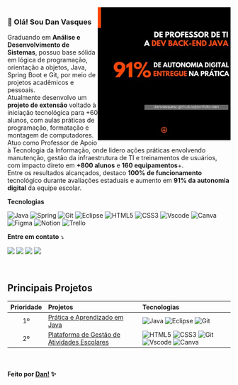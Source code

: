 <img src="./assets/image/image/fundo2.jpg" min-width="300px" max-width="300px" width="300px" align="right">

### 👋 Olá! Sou Dan Vasques <br>
<p align="left"> 
Graduando em <strong>Análise e Desenvolvimento de Sistemas</strong>, possuo base sólida em lógica de programação, orientação a objetos, Java, Spring Boot e Git, por meio de projetos acadêmicos e pessoais. <br>
Atualmente desenvolvo um <strong>projeto de extensão</strong> voltado à iniciação tecnológica para +60 alunos, com aulas práticas de programação, formatação e montagem de computadores. <br>
Atuo como Professor de Apoio à Tecnologia da Informação, onde lidero ações práticas envolvendo manutenção, gestão da infraestrutura de TI e treinamentos de usuários, com impacto direto em <strong>+800 alunos</strong> e <strong>160 equipamentos</strong>+. <br>
Entre os resultados alcançados, destaco <strong>100% de funcionamento</strong> tecnológico durante avaliações estaduais e aumento em <strong>91% da autonomia digital</strong> da equipe escolar.

<p align="left">
<strong>Tecnologias</strong> 
    
![Java](https://img.shields.io/badge/java-%23ED8B00.svg?style=for-the-badge&logo=openjdk&logoColor=white)
![Spring](https://img.shields.io/badge/spring-%236DB33F.svg?style=for-the-badge&logo=spring&logoColor=white)
![Git](https://img.shields.io/badge/GIT-E44C30?style=for-the-badge&logo=git&logoColor=white)
![Eclipse](https://img.shields.io/badge/Eclipse%20IDE-2C2255?style=for-the-badge&logo=eclipseide&logoColor=white)
![HTML5](https://img.shields.io/badge/HTML5-E34F26?style=for-the-badge&logo=html5&logoColor=white)
![CSS3](https://img.shields.io/badge/CSS3-1572B6?style=for-the-badge&logo=css3&logoColor=white)
![Vscode](https://img.shields.io/badge/Vscode-007ACC?style=for-the-badge&logo=visual-studio-code&logoColor=white)
![Canva](https://img.shields.io/badge/Canva-%2300C4CC.svg?style=for-the-badge&logo=Canva&logoColor=white)
![Figma](https://img.shields.io/badge/figma-%23F24E1E.svg?style=for-the-badge&logo=figma&logoColor=white)
![Notion](https://img.shields.io/badge/Notion-000000?style=for-the-badge&logo=notion&logoColor=white)
![Trello](https://img.shields.io/badge/Trello-%23026AA7.svg?style=for-the-badge&logo=Trello&logoColor=white)
    
</p>

<p align="left">
<strong>Entre em contato</strong> ⤵️
</p>
<p align="left">  
    <a href="https://danvasquesc.github.io/portfolio-dan"><img src="https://img.shields.io/badge/Portfolio-FF4500?style=for-the-badge"></a>
    <a href="https://www.linkedin.com/in/dan-vasques-carvalho"><img src="https://img.shields.io/badge/LinkedIn-FF4500?style=for-the-badge"></a>
    <a href="https://github.com/danvasquesc/portfolio-dan/blob/main/src/docs/Dan_Vasques_Carvalho_Estagio_Dev.pdf"><img src="https://img.shields.io/badge/Curriculo-FF4500?style=for-the-badge"></a>
    <a href="mailto:dan.vasques@outlook.com.br"><img src="https://img.shields.io/badge/-Email-FF4500?style=for-the-badge"></a>
</p>
<br>

## Principais Projetos
| Prioridade |    Projetos                                       | Tecnologias                    |
|   :---:    |     :---                                          |          :---                                   |
|    1º      | [Prática e Aprendizado em Java][2]                | ![Java](https://img.shields.io/badge/java-%23ED8B00.svg?style=for-the-badge&logo=openjdk&logoColor=white) ![Eclipse](https://img.shields.io/badge/Eclipse%20IDE-2C2255?style=for-the-badge&logo=eclipseide&logoColor=white) ![Git](https://img.shields.io/badge/GIT-E44C30?style=for-the-badge&logo=git&logoColor=white)            |
|    2º      | [Plataforma de Gestão de Atividades Escolares][1] |  ![HTML5](https://img.shields.io/badge/HTML5-E34F26?style=for-the-badge&logo=html5&logoColor=white) ![CSS3](https://img.shields.io/badge/CSS3-1572B6?style=for-the-badge&logo=css3&logoColor=white) ![Git](https://img.shields.io/badge/GIT-E44C30?style=for-the-badge&logo=git&logoColor=white) ![Vscode](https://img.shields.io/badge/Vscode-007ACC?style=for-the-badge&logo=visual-studio-code&logoColor=white) 	![Canva](https://img.shields.io/badge/Canva-%2300C4CC.svg?style=for-the-badge&logo=Canva&logoColor=white)  | 

[1]: https://github.com/danvasquesc/projeto-plataforma-atividades-escolares
[2]: https://github.com/danvasquesc/exercicios_java

<br>

#### Feito por [Dan!](https://github.com/danvasquesc) ✨
